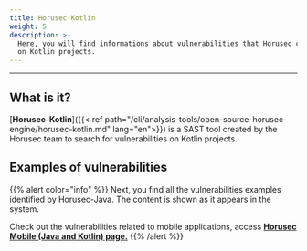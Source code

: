 ```yaml
---
title: Horusec-Kotlin
weight: 5
description: >-
  Here, you will find informations about vulnerabilities that Horusec can find
  on Kotlin projects.
---
```


---

## **What is it?**

[**Horusec-Kotlin**]({{< ref path="/cli/analysis-tools/open-source-horusec-engine/horusec-kotlin.md" lang="en">}}) is a SAST tool created by the Horusec team to search for vulnerabilities on Kotlin projects.

## **Examples of vulnerabilities**

{{% alert color="info" %}}
Next, you find all the vulnerabilities examples identified by Horusec-Java. The content is shown as it appears in the system.

Check out the vulnerabilities related to mobile applications, access [**Horusec Mobile \(Java and Kotlin\) page.**](../horusec-mobile-java-and-kotlin)
{{% /alert %}}
